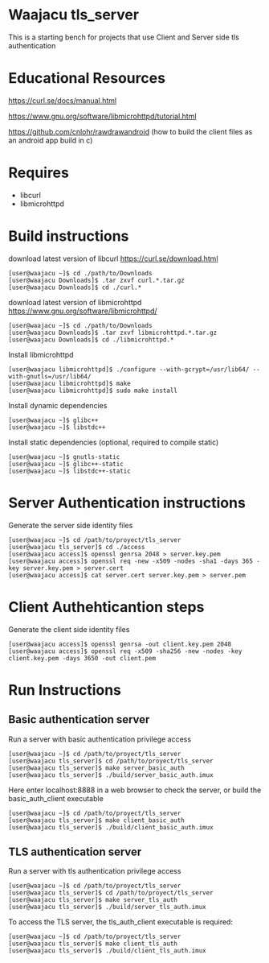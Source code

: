 # Waajacu tls_server
This is a starting bench for projects that use Client and Server side tls authentication

# Educational Resources
https://curl.se/docs/manual.html

https://www.gnu.org/software/libmicrohttpd/tutorial.html

https://github.com/cnlohr/rawdrawandroid (how to build the client files as an android app build in c)
# Requires 
- libcurl
- libmicrohttpd
# Build instructions
download latest version of libcurl https://curl.se/download.html 
```
[user@waajacu ~]$ cd ./path/to/Downloads
[user@waajacu Downloads]$ .tar zxvf curl.*.tar.gz
[user@waajacu Downloads]$ cd ./curl.*
```
download latest version of libmicrohttpd https://www.gnu.org/software/libmicrohttpd/
```
[user@waajacu ~]$ cd ./path/to/Downloads
[user@waajacu Downloads]$ .tar zxvf libmicrohttpd.*.tar.gz
[user@waajacu Downloads]$ cd ./libmicrohttpd.*
```
Install libmicrohttpd
```
[user@waajacu libmicrohttpd]$ ./configure --with-gcrypt=/usr/lib64/ --with-gnutls=/usr/lib64/
[user@waajacu libmicrohttpd]$ make
[user@waajacu libmicrohttpd]$ sudo make install
```
Install dynamic dependencies
```
[user@waajacu ~]$ glibc++
[user@waajacu ~]$ libstdc++
```
Install static dependencies (optional, required to compile static)
```
[user@waajacu ~]$ gnutls-static
[user@waajacu ~]$ glibc++-static
[user@waajacu ~]$ libstdc++-static
```
# Server Authentication instructions
Generate the server side identity files
```
[user@waajacu ~]$ cd /path/to/proyect/tls_server
[user@waajacu tls_server]$ cd ./access
[user@waajacu access]$ openssl genrsa 2048 > server.key.pem
[user@waajacu access]$ openssl req -new -x509 -nodes -sha1 -days 365 -key server.key.pem > server.cert
[user@waajacu access]$ cat server.cert server.key.pem > server.pem
```
# Client Authehticantion steps
Generate the client side identity files
```
[user@waajacu access]$ openssl genrsa -out client.key.pem 2048
[user@waajacu access]$ openssl req -x509 -sha256 -new -nodes -key client.key.pem -days 3650 -out client.pem
```
# Run Instructions
## Basic authentication server
Run a server with basic authentication privilege access
```
[user@waajacu ~]$ cd /path/to/proyect/tls_server
[user@waajacu tls_server]$ cd /path/to/proyect/tls_server
[user@waajacu tls_server]$ make server_basic_auth
[user@waajacu tls_server]$ ./build/server_basic_auth.imux
```
Here enter localhost:8888 in a web browser to check the server, or build the basic_auth_client executable 
```
[user@waajacu ~]$ cd /path/to/proyect/tls_server
[user@waajacu tls_server]$ make client_basic_auth
[user@waajacu tls_server]$ ./build/client_basic_auth.imux
```
## TLS authentication server
Run a server with tls authentication privilege access
```
[user@waajacu ~]$ cd /path/to/proyect/tls_server
[user@waajacu tls_server]$ cd /path/to/proyect/tls_server
[user@waajacu tls_server]$ make server_tls_auth
[user@waajacu tls_server]$ ./build/server_tls_auth.imux
```
To access the TLS server, the tls_auth_client executable is required:  
```
[user@waajacu ~]$ cd /path/to/proyect/tls_server
[user@waajacu tls_server]$ make client_tls_auth
[user@waajacu tls_server]$ ./build/client_tls_auth.imux
```